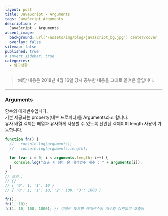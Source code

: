 ```yaml
---
layout: post
title: JavaScript - Arguments
tags: JavaScript Arguments
description: >
  JavaScript - Arguments
accent_image:
  background: url('/assets/img/blog/javascript_bg.jpg') center/cover
  overlay: false
sitemap: false
published: true
# invert_sidebar: true
categories:
  - 탐구생활
---
```


> ❗️해당 내용은 2018년 4월 16일 당시 공부한 내용을 그대로 옮겨온 글입니다.

---

### Arguments

함수의 매개변수입니다. <br>
기본 제공되는 property(내부 프로퍼티)를 Arguments라고 합니다.<br>
유사 배열 객체는 배열과 유사하게 사용할 수 있도록 선언된 객체이며 length 사용이 가능합니다.<br>

```javascript
function fn() {
  //   console.log(arguments);
  //   console.log(arguments.length);

  for (var i = 0; i < arguments.length; i++) {
    console.log("호출 시 넘어 온 매개변수 개수 : " + arguments[i]);
  }
}
// 결과 :
// {}
// { '0': 1, '1': 10 }
// { '0': 1, '1': 10, '2': 100, '3': 1000 }

fn();
fn(1, 10);
fn(1, 10, 100, 1000); // 이름만 맞으면 매개변수의 개수와 상관없이 호출됨
```
